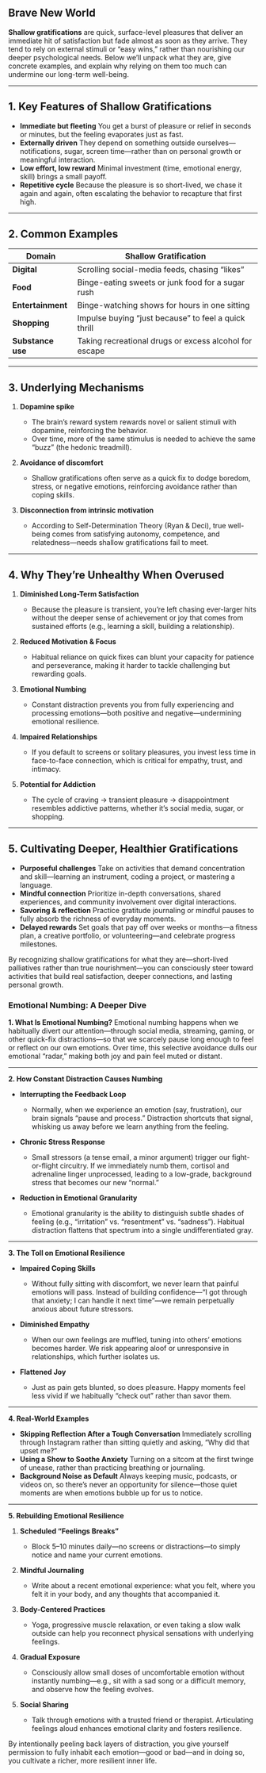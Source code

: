 ## Brave New World

**Shallow gratifications** are quick, surface-level pleasures that deliver an immediate hit of satisfaction but fade almost as soon as they arrive. They tend to rely on external stimuli or “easy wins,” rather than nourishing our deeper psychological needs. Below we’ll unpack what they are, give concrete examples, and explain why relying on them too much can undermine our long-term well-being.

---

## 1. Key Features of Shallow Gratifications

* **Immediate but fleeting**
  You get a burst of pleasure or relief in seconds or minutes, but the feeling evaporates just as fast.
* **Externally driven**
  They depend on something outside ourselves—notifications, sugar, screen time—rather than on personal growth or meaningful interaction.
* **Low effort, low reward**
  Minimal investment (time, emotional energy, skill) brings a small payoff.
* **Repetitive cycle**
  Because the pleasure is so short-lived, we chase it again and again, often escalating the behavior to recapture that first high.

---

## 2. Common Examples

| Domain            | Shallow Gratification                                  |
| ----------------- | ------------------------------------------------------ |
| **Digital**       | Scrolling social-media feeds, chasing “likes”          |
| **Food**          | Binge-eating sweets or junk food for a sugar rush      |
| **Entertainment** | Binge-watching shows for hours in one sitting          |
| **Shopping**      | Impulse buying “just because” to feel a quick thrill   |
| **Substance use** | Taking recreational drugs or excess alcohol for escape |

---

## 3. Underlying Mechanisms

1. **Dopamine spike**

   * The brain’s reward system rewards novel or salient stimuli with dopamine, reinforcing the behavior.
   * Over time, more of the same stimulus is needed to achieve the same “buzz” (the hedonic treadmill).
2. **Avoidance of discomfort**

   * Shallow gratifications often serve as a quick fix to dodge boredom, stress, or negative emotions, reinforcing avoidance rather than coping skills.
3. **Disconnection from intrinsic motivation**

   * According to Self-Determination Theory (Ryan & Deci), true well-being comes from satisfying autonomy, competence, and relatedness—needs shallow gratifications fail to meet.

---

## 4. Why They’re Unhealthy When Overused

1. **Diminished Long-Term Satisfaction**

   * Because the pleasure is transient, you’re left chasing ever-larger hits without the deeper sense of achievement or joy that comes from sustained efforts (e.g., learning a skill, building a relationship).
2. **Reduced Motivation & Focus**

   * Habitual reliance on quick fixes can blunt your capacity for patience and perseverance, making it harder to tackle challenging but rewarding goals.
3. **Emotional Numbing**

   * Constant distraction prevents you from fully experiencing and processing emotions—both positive and negative—undermining emotional resilience.
4. **Impaired Relationships**

   * If you default to screens or solitary pleasures, you invest less time in face-to-face connection, which is critical for empathy, trust, and intimacy.
5. **Potential for Addiction**

   * The cycle of craving → transient pleasure → disappointment resembles addictive patterns, whether it’s social media, sugar, or shopping.

---

## 5. Cultivating Deeper, Healthier Gratifications

* **Purposeful challenges**
  Take on activities that demand concentration and skill—learning an instrument, coding a project, or mastering a language.
* **Mindful connection**
  Prioritize in-depth conversations, shared experiences, and community involvement over digital interactions.
* **Savoring & reflection**
  Practice gratitude journaling or mindful pauses to fully absorb the richness of everyday moments.
* **Delayed rewards**
  Set goals that pay off over weeks or months—a fitness plan, a creative portfolio, or volunteering—and celebrate progress milestones.

By recognizing shallow gratifications for what they are—short-lived palliatives rather than true nourishment—you can consciously steer toward activities that build real satisfaction, deeper connections, and lasting personal growth.


### Emotional Numbing: A Deeper Dive

**1. What Is Emotional Numbing?**
Emotional numbing happens when we habitually divert our attention—through social media, streaming, gaming, or other quick-fix distractions—so that we scarcely pause long enough to feel or reflect on our own emotions. Over time, this selective avoidance dulls our emotional “radar,” making both joy and pain feel muted or distant.

---

**2. How Constant Distraction Causes Numbing**

* **Interrupting the Feedback Loop**

  * Normally, when we experience an emotion (say, frustration), our brain signals “pause and process.” Distraction shortcuts that signal, whisking us away before we learn anything from the feeling.
* **Chronic Stress Response**

  * Small stressors (a tense email, a minor argument) trigger our fight-or-flight circuitry. If we immediately numb them, cortisol and adrenaline linger unprocessed, leading to a low-grade, background stress that becomes our new “normal.”
* **Reduction in Emotional Granularity**

  * Emotional granularity is the ability to distinguish subtle shades of feeling (e.g., “irritation” vs. “resentment” vs. “sadness”). Habitual distraction flattens that spectrum into a single undifferentiated gray.

---

**3. The Toll on Emotional Resilience**

* **Impaired Coping Skills**

  * Without fully sitting with discomfort, we never learn that painful emotions will pass. Instead of building confidence—“I got through that anxiety; I can handle it next time”—we remain perpetually anxious about future stressors.
* **Diminished Empathy**

  * When our own feelings are muffled, tuning into others’ emotions becomes harder. We risk appearing aloof or unresponsive in relationships, which further isolates us.
* **Flattened Joy**

  * Just as pain gets blunted, so does pleasure. Happy moments feel less vivid if we habitually “check out” rather than savor them.

---

**4. Real-World Examples**

* **Skipping Reflection After a Tough Conversation**
  Immediately scrolling through Instagram rather than sitting quietly and asking, “Why did that upset me?”
* **Using a Show to Soothe Anxiety**
  Turning on a sitcom at the first twinge of unease, rather than practicing breathing or journaling.
* **Background Noise as Default**
  Always keeping music, podcasts, or videos on, so there’s never an opportunity for silence—those quiet moments are when emotions bubble up for us to notice.

---

**5. Rebuilding Emotional Resilience**

1. **Scheduled “Feelings Breaks”**

   * Block 5–10 minutes daily—no screens or distractions—to simply notice and name your current emotions.
2. **Mindful Journaling**

   * Write about a recent emotional experience: what you felt, where you felt it in your body, and any thoughts that accompanied it.
3. **Body-Centered Practices**

   * Yoga, progressive muscle relaxation, or even taking a slow walk outside can help you reconnect physical sensations with underlying feelings.
4. **Gradual Exposure**

   * Consciously allow small doses of uncomfortable emotion without instantly numbing—e.g., sit with a sad song or a difficult memory, and observe how the feeling evolves.
5. **Social Sharing**

   * Talk through emotions with a trusted friend or therapist. Articulating feelings aloud enhances emotional clarity and fosters resilience.

By intentionally peeling back layers of distraction, you give yourself permission to fully inhabit each emotion—good or bad—and in doing so, you cultivate a richer, more resilient inner life.
